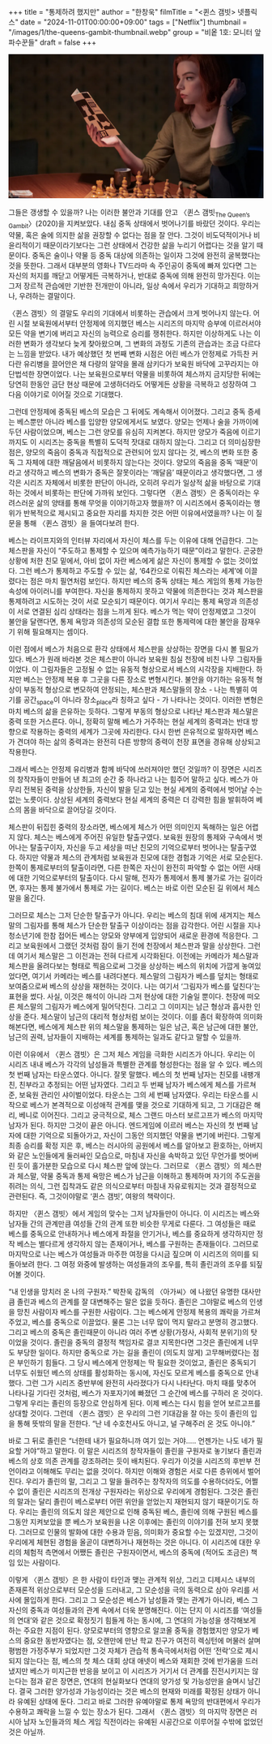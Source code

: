 +++
title = "통제하려 했지만"
author = "한창욱"
filmTitle = "<퀸스 갬빗> 넷플릭스"
date = "2024-11-01T00:00:00+09:00"
tags = ["Netflix"]
thumbnail = "/images/1/the-queens-gambit-thumbnail.webp"
group = "비옽 1호: 모니터 앞 파수꾼들"
draft = false
+++

![The Queen’s Gambit](/images/1/the-queens-gambit-1.webp)

그들은 갱생할 수 있을까? 나는 이러한 불안과 기대를 안고 〈퀸스 갬빗<sub>The Queen’s Gambit</sub>〉(2020)을 지켜보았다. 내심 중독 상태에서 벗어나기를 바랐던 것이다. 우리는 약물, 혹은 술에 의지한 삶을 권장할 수 없다는 점을 잘 안다. 그것이 비도덕적이거나 비윤리적이기 때문이라기보다는 그런 상태에서 건강한 삶을 누리기 어렵다는 것을 알기 때문이다. 중독은 술이나 약물 등 중독 대상에 의존하는 일이자 그것에 완전히 굴복했다는 것을 뜻한다. 그래서 대부분의 영화나 TV드라마 속 주인공이  중독에 빠져 있다면 그는 자신의 처지를 깨닫고 어떻게든 극복하거나, 반대로 중독에 의해 완전히 망가진다. 이는 그저 장르적 관습에만 기반한 전개만이 아니라, 일상 속에서 우리가 기대하고 희망하거나, 우려하는 결말이다.

〈퀸스 갬빗〉의 결말도 우리의 기대에서 비롯하는 관습에서 크게 벗어나지 않는다. 어린 시절 보육원에서부터 안정제에 의지했던 베스는 시리즈의 마지막 승부에 이르러서야 모든 약을 변기에 버리고 자신의 능력으로 승리를 쟁취한다. 하지만 이상하게도 나는 이러한 변화가 생각보다 늦게 찾아왔으며, 그 변화의 과정도 기존의 관습과는 조금 다르다는 느낌을 받았다. 내가 예상했던 첫 번째 변화 시점은 어린 베스가 안정제로 가득찬 커다란 유리병을 끌어안은 채 다량의 알약을 몰래 삼키다가 보육원 바닥에 고꾸라지는 야단법석한 장면이었다. 나는 보육원으로부터 약물을 비롯하여 체스까지 금지당한 뒤에는 당연히 한동안 금단 현상 때문에 고생하더라도 어떻게든 상황을 극복하고 성장하여 그 다음 이야기로 이어질 것으로 기대했다.

그런데 안정제에 중독된 베스의 모습은 그 뒤에도 계속해서 이어졌다. 그리고 중독 증세는 베스뿐만 아니라 베스를 입양한 양모에게서도 보였다. 양모는 언제나 술을 가까이에 두던 사람이었으며, 베스는 그런 양모를 유심히 지켜본다. 하지만 양모가 죽음에 이르기까지도 이 시리즈는 중독을 특별히 도덕적 잣대로 대하지 않는다. 그리고 더 의미심장한 점은, 양모의 죽음이 중독과 직접적으로 관련되어 있지 않다는 것, 베스의 변화 또한 중독 그 자체에 대한 깨달음에서 비롯하지 않는다는 것이다. 양모의 죽음을 중독 ‘때문’이라고 생각하고 베스의 변화가 중독은 잘못이라는 ‘깨달음’ 때문이라고 생각했다면, 그 생각은 시리즈 자체에서 비롯한 판단이 아니라, 오히려 우리가 일상적 삶을 바탕으로 기대하는 것에서 비롯하는 판단에 가까워 보인다. 그렇다면 〈퀸스 갬빗〉은 중독이라는 우려스러운 삶의 양태를 통해 무엇을 이야기하고자 했을까? 이 시리즈에서 중독이라는 행위가 반복적으로 제시되고 중요한 자리를 차지한 것은 어떤 이유에서였을까? 나는 이 질문을 통해 〈퀸스 갬빗〉을 들여다보려 한다.

베스는 라이프지와의 인터뷰 자리에서 자신이 체스를 두는 이유에 대해 언급한다. 그는 체스판을 자신이 “주도하고 통제할 수 있으며 예측가능하기 때문”이라고 말한다. 곤궁한 상황에 처한 친모 밑에서, 아비 없이 자란 베스에게 삶은 자신이 통제할 수 없는 것이었다. 그런 베스가 통제하고 주도할 수 있는 삶, ‘64칸으로 이뤄진 체스라는 세계’에 이끌렸다는 점은 마치 필연처럼 보인다. 하지만 베스의 중독 상태는 체스 게임의 통제 가능한 속성에 아이러니를 부여한다. 자신을 통제하지 못하고 약물에 의존한다는 것과 체스판을 통제하려고 시도하는 것이 서로 모순되기 때문이다. 여기서 우리는 통제 욕망과 의존성이 서로 연결된 심리 상태라는 점을 느끼게 된다. 베스가 먹는 약이 안정제였고 그것이 불안을 달랜다면, 통제 욕망과 의존성의 모순된 결합 또한 통제력에 대한 불안을 잠재우기 위해 필요해지는 셈이다.

이런 점에서 베스가 처음으로 환각 상태에서 체스판을 상상하는 장면을 다시 볼 필요가 있다. 베스가 원래 바라본 것은 체스판이 아니라 보육원 침실 천장에 비친 나무 그림자들이었다. 이 그림자들은 고정될 수 없는 유동적 형상으로서 베스의 시각장을 지배한다. 하지만 베스는 안정제 복용 후 그곳을 다른 장소로 변형시킨다. 불안을 야기하는 유동적 형상이 부동적 형상으로 변모하여 안정되는, 체스판과 체스말들의 장소 - 나는 특별히 여기를 공간<sub>space</sub>이 아니라 장소<sub>place</sub>라 칭하고 싶다 - 가 나타나는 것이다. 이러한 변형은 마치 베스의 삶을 은유하는 듯하다. 그렇게 부동의 형상으로 나타난 체스판과 체스말은 중력 또한 거스른다. 아니, 정확히 말해 베스가 거주하는 현실 세계의 중력과는 반대 방향으로 작용하는 중력의 세계가 그곳에 자리한다. 다시 한번 은유적으로 말하자면 베스가 견뎌야 하는 삶의 중력과는 완전히 다른 방향의 중력이 천장 표면을 경유해 상상되고 작용한다.

그래서 베스는 안정제 유리병과 함께 바닥에 쓰러져야만 했던 것일까? 이 장면은 시리즈의 창작자들이 만들어 낸 최고의 순간 중 하나라고 나는 힘주어 말하고 싶다. 베스가 아무리 전복된 중력을 상상한들, 자신이 발을 딛고 있는 현실 세계의 중력에서 벗어날 수는 없는 노릇이다. 상상된 세계의 중력보다 현실 세계의 중력은 더 강력한 힘을 발휘하여 베스의 몸을 바닥으로 끌어당길 것이다.

체스판이 뒤집힌 중력의 장소라면, 베스에게 체스가 어떤 의미인지 독해하는 일은 어렵지 않다.  체스는 베스에게 주어진 유일한 탈출구였다. 보육원 원장의 통제와 구속에서 벗어나는 탈출구이자, 자신을 두고 세상을 떠난 친모의 기억으로부터 벗어나는 탈출구였다. 하지만 약물과 체스의 관계처럼 보육원과 친모에 대한 경험과 기억은 서로 모순된다. 한쪽이 통제로부터의 탈출이라면, 다른 한쪽은 자신이 완전히 파악할 수 없는 어떤 사태에 대한 기억으로부터의 탈출이다. 다시 말해, 전자가 통제에서 통제 불가로 가는 길이라면, 후자는 통제 불가에서 통제로 가는 길이다. 베스는 바로 이런 모순된 길 위에서 체스말을 옮긴다.

그러므로 체스는 그저 단순한 탈출구가 아니다. 우리는 베스의 침대 위에 새겨지는 체스말의 그림자를 통해 체스가 단순한 탈출구 이상이라는 점을 감각한다. 어린 시절을 지나 청소년기에 한참 접어든 베스는 양모와 양부에게 입양되어 새로운 환경에 적응한다. 그리고 보육원에서 그랬던 것처럼 잠이 들기 전에 천장에서 체스판과 말을 상상한다. 그런데 여기서 체스말은 그 이전과는 전혀 다르게 시각화된다. 이전에는 카메라가 체스말과 체스판을 올려다보는 형태로 찍음으로써 그것을 상상하는 베스의 위치에 가깝게 놓여있었다면, 여기서 카메라는 베스를 내려다본다. 체스말의 그림자가 베스를 덮치는 형태로 보여줌으로써 베스의 상상을 재현하는 것이다. 나는 여기서 ‘그림자가 베스를 덮친다’는 표현을 썼다. 사실, 이것은 해석이 아니라 그저 현상에 대한 기술일 뿐이다. 천장에 떠오른 체스말의 그림자가 베스에게 밀어닥친다. 그리고 그 이미지는 남근 형상과 흡사한 인상을 준다. 체스말이 남근의 대리적 형상처럼 보이는 것이다. 이를 좀더 확장하여 의미화해본다면, 베스에게 체스판 위의 체스말을 통제하는 일은 남근, 혹은 남근에 대한 불안, 남근의 권력, 남자들이 지배하는 세계를 통제하는 일과도 같다고 말할 수 있을까.

이런 이유에서 〈퀸스 갬빗〉은 그저 체스 게임을 극화한 시리즈가 아니다. 우리는 이 시리즈 내내 베스가 각각의 남성들과 특별한 관계를 형성한다는 점을 알 수 있다. 베스의 첫 번째 남자는 타운스였다. 아니다. 잘못 말했다. 베스의 첫 번째 남자는 친모를 내팽개친, 친부라고 추정되는 어떤 남자였다. 그리고 두 번째 남자가 베스에게 체스를 가르쳐 준, 보육원 관리인 샤이벌이었다. 타운스는 그의 세 번째 남자였다. 우리는 타운스를 시작으로 베스가 본격적으로 이성애적 관계를 맺을 것으로 기대하게 되고, 그 기대감은 해리, 베니로 이어진다. 그리고 궁극적으로, 체스 그랜드 마스터 보르고프가 베스의 마지막 남자가 된다. 하지만 그것이 끝은 아니다. 엔드게임에 이르러 베스는 자신의 첫 번째 남자에 대한 기억으로 되돌아가고, 자신이 그동안 의지했던 약물을 변기에 버린다. 그렇게 최종 승리를 확정 지은 후, 베스는 러시아의 공원에서 베스를 알아보고 환호하는, 아버지와 같은 노인들에게 둘러싸인 모습으로, 마침내 자신을 속박하고 있던 무언가를 벗어버린 듯이 홀가분한 모습으로 다시 체스판 앞에 앉는다. 그러므로 〈퀸스 갬빗〉의 체스판과 체스말, 약물 중독과 통제 욕망은 베스가 남근을 이해하고 통제하며 자기의 주도권을 쥐려는 의식, 그런 집착과도 같은 의식으로부터 마침내 자유로워지는 것과 결정적으로 관련된다. 즉, 그것이야말로 ‘퀸스 갬빗’, 여왕의 책략이다.

하지만 〈퀸스 갬빗〉에서 게임의 맞수는 그저 남자들만이 아니다. 이 시리즈는 베스와 남자들 간의 관계만큼 여성들 간의 관계 또한 비슷한 무게로 다룬다. 그 여성들은 때로 베스를 중독으로 안내하거나 베스에게 좌절을 안기거나, 베스를 중요하게 생각하지만 정작 베스는 별다르게 생각하지 않는 존재이거나, 베스를 구원하는 존재들이다. 그러므로 마지막으로 나는 베스가 여성들과 마주한 여정을 다시금 짚으며 이 시리즈의 의미를 되돌아보려 한다. 그 여정 와중에 발생하는 여성들과의 조우를, 특히 졸린과의 조우를 되짚어볼 것이다.  

“내 인생을 망치러 온 나의 구원자.” 박찬욱 감독의 〈아가씨〉에 나왔던 유명한 대사만큼 졸린과 베스의 관계를 잘 대변해주는 말은 없을 듯하다. 졸린은 그야말로 베스의 인생을 망친 사람이자 베스를 구원한 사람이다. 그는 베스에게 안정제 복용의 쾌락을 가르쳐 주었고, 베스를 중독으로 이끌었다. 물론 그는 너무 많이 먹지 말라고 분명히 경고했다. 그리고 베스의 중독은 졸린때문이 아니라 여러 주변 상황(가정사, 사회적 분위기)의 탓이었을 것이다. 졸린을 중독의 결정적 책임자로 결코 지목한다면 그것은 졸린에게 너무도 부당한 일이다. 하지만 중독으로 가는 길을 졸린이 (의도치 않게) 고무해버렸다는 점은 부인하기 힘들다. 그 당시 베스에게 안정제는 딱 필요한 것이었고, 졸린은 중독되기 너무도 쉬웠던 베스의 상태를 활성화하는 동시에, 자신도 모르게 베스를 중독으로 안내했다. 그런 그가 시리즈 중반부에 완전히 사라졌다가 다시 나타난다. 마치 때를 맞추어 나타나길 기다린 것처럼, 베스가 자포자기에 빠졌던 그 순간에 베스를 구하러 온 것이다. 그렇게 우리는 졸린의 등장으로 안심하게 된다. 이제 베스는 다시 힘을 얻어 보르고프를 상대할 것이다. 그런데 〈퀸스 갬빗〉은 우리의 그런 기대감을 잘 아는 듯이 졸린의 입을 통해 뜻밖의 말을 전한다. “난 네 수호천사도 아니고, 널 구해주러 온 것도 아니야.”

바로 그 뒤로 졸린은 “너한테 내가 필요하니까 여기 있는 거야..... 언젠가는 나도 네가 필요할 거야”하고 말한다. 이 말은 시리즈의 창작자들이 졸린을 구원자로 놓기보다 졸린과 베스의 상호 의존 관계를 강조하려는 듯이 배치된다. 우리가 이것을 시리즈의 후반부 전언이라고 이해해도 무리는 없을 것이다. 하지만 이해와 경험은 서로 다른 층위에서 벌어진다. 우리가 졸린의 말, 그리고 그 말을 들려주는 창작자의 의도를 수용하더라도, 어쩔 수 없이 졸린은 시리즈의 전개상 구원자라는 위상으로 우리에게 경험된다. 그것은 졸린의 말과는 달리 졸린이 베스로부터 어떤 위안을 얻었는지 재현되지 않기 때문이기도 하다. 우리는 졸린의 의도치 않은 제안으로 인해 중독된 베스, 졸린에 의해 구원된 베스를 그동안 지켜보았을 뿐 베스가 보육원을 나온 이후에는 졸린의 이야기를 전혀 보지 못했다. 그러므로 인물의 발화에 대한 수용과 믿음, 의미화가 중요할 수는 있겠지만, 그것이 우리에게 체현된 경험을 올곧이 대변하거나 재현하는 것은 아니다. 이 시리즈에 대한 우리의 체험적 측면에서 어쨌든 졸린은 구원자이면서, 베스의 중독에 (적어도 조금은) 책임 있는 사람이다.

이렇게 〈퀸스 갬빗〉은 한 사람이 타인과 맺는 관계적 위상, 그리고 디제시스 내부의 존재론적 위상으로부터 모순성을 드러내고, 그 모순성을 극의 동력으로 삼아 우리를 서사에 몰입하게 한다. 그리고 그 모순성은 베스가 남성들과 맺는 관계가 아니라, 베스 그 자신의 중독과 여성들과의 관계 속에서 더욱 분명해진다. 이는 단지 이 시리즈를 ‘여성들의 연대’와 같은 것으로 확정짓기 힘들게 하는 동시에, 그 연대의 가능성을 생각해보게 하는 주요한 지점이 된다. 양모로부터의 영향으로 알코올 중독을 경험했지만 양모가 베스의 중요한 동반자였다는 점, 오랜만에 만난 학교 친구가 여전히 렉싱턴에 머물러 살며 평범한 가정주부가 되었지만 그것 자체가 관습적 통속극에서처럼 어떤 ‘전락’으로 제시되지 않는다는 점, 베스의 첫 체스 대회 상대 애넷이 베스와 재회한 것에 반가움을 드러냈지만 베스가 미지근한 반응을 보이고 이 시리즈가 거기서 더 관계를 진전시키지는 않는다는 점과 같은 장면은, 연대의 현실화보다 연대의 양가성 및 가능성만을 슬며시 남긴다. 결국 그러한 양가성과 가능성이라는 것은 베스의 현재와 미래를 확정된 상태가 아니라 유예된 상태에 둔다. 그리고 바로 그러한 유예야말로 통제 욕망의 반대편에서 우리가 수용하고 쾌락을 느낄 수 있는 장소가 된다. 그래서 〈퀸스 갬빗〉의 마지막 장면은 러시아 남자 노인들과의 체스 게임 직전이라는 유예된 시공간으로 이루어질 수밖에 없었던 것은 아닐까.

